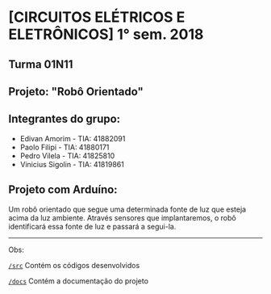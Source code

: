 # [CIRCUITOS ELÉTRICOS E ELETRÔNICOS] 1° sem. 2018

## Turma 01N11
## Projeto: "Robô Orientado"
## Integrantes do grupo:

* Edivan Amorim    - TIA: 41882091
* Paolo Filipi     - TIA: 41880171
* Pedro Vilela     - TIA: 41825810
* Vinicius Sigolin - TIA: 41819861

## Projeto com Arduíno:

Um robô orientado que segue uma determinada fonte de luz que esteja acima da luz ambiente. Através sensores que implantaremos, o robô identificará essa fonte de luz e passará a segui-la.

_______________________________________
Obs:

[`/src`](https://github.com/edivanamorim/mackenzie-projeto-robo-orientado/tree/master/src) Contém os códigos desenvolvidos

[`/docs`](https://github.com/edivanamorim/mackenzie-projeto-robo-orientado/tree/master/docs) Contém a documentação do projeto
